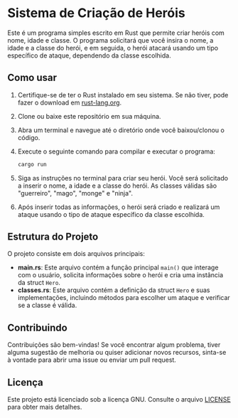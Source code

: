 # Sistema de Criação de Heróis

Este é um programa simples escrito em Rust que permite criar heróis com nome, idade e classe. O programa solicitará que você insira o nome, a idade e a classe do herói, e em seguida, o herói atacará usando um tipo específico de ataque, dependendo da classe escolhida.

## Como usar

1. Certifique-se de ter o Rust instalado em seu sistema. Se não tiver, pode fazer o download em [rust-lang.org](https://www.rust-lang.org/).
2. Clone ou baixe este repositório em sua máquina.
3. Abra um terminal e navegue até o diretório onde você baixou/clonou o código.
4. Execute o seguinte comando para compilar e executar o programa:

    ```bash
    cargo run
    ```

5. Siga as instruções no terminal para criar seu herói. Você será solicitado a inserir o nome, a idade e a classe do herói. As classes válidas são "guerreiro", "mago", "monge" e "ninja".
6. Após inserir todas as informações, o herói será criado e realizará um ataque usando o tipo de ataque específico da classe escolhida.

## Estrutura do Projeto

O projeto consiste em dois arquivos principais:

- **main.rs**: Este arquivo contém a função principal `main()` que interage com o usuário, solicita informações sobre o herói e cria uma instância da struct `Hero`.
- **classes.rs**: Este arquivo contém a definição da struct `Hero` e suas implementações, incluindo métodos para escolher um ataque e verificar se a classe é válida.

## Contribuindo

Contribuições são bem-vindas! Se você encontrar algum problema, tiver alguma sugestão de melhoria ou quiser adicionar novos recursos, sinta-se à vontade para abrir uma issue ou enviar um pull request.

## Licença

Este projeto está licenciado sob a licença GNU. Consulte o arquivo [LICENSE](LICENSE) para obter mais detalhes.
